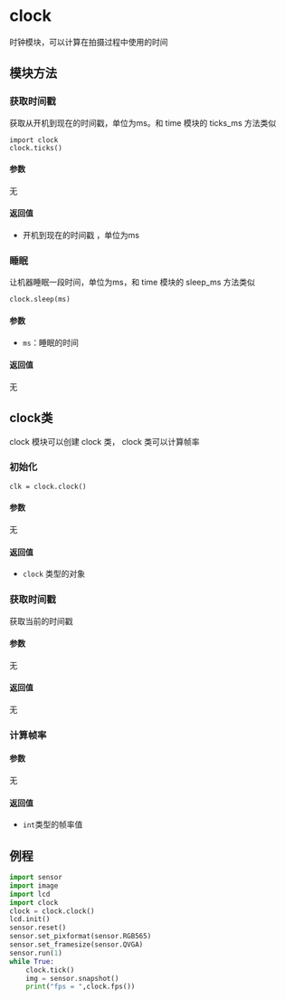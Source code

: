 clock 
========
时钟模块，可以计算在拍摄过程中使用的时间

## 模块方法

### 获取时间戳

获取从开机到现在的时间戳，单位为ms。和 time 模块的 ticks_ms 方法类似

```
import clock
clock.ticks()
```

#### 参数

无

#### 返回值

* 开机到现在的时间戳 ，单位为ms

### 睡眠

让机器睡眠一段时间，单位为ms，和 time 模块的 sleep_ms 方法类似

```
clock.sleep(ms)
```

#### 参数

* `ms`：睡眠的时间

#### 返回值

无

## clock类

clock 模块可以创建 clock 类， clock 类可以计算帧率

### 初始化

```
clk = clock.clock()

```

#### 参数

无

#### 返回值

* `clock` 类型的对象

### 获取时间戳

获取当前的时间戳

#### 参数

无

#### 返回值

无

### 计算帧率

#### 参数

无

#### 返回值

* `int`类型的帧率值

## 例程

```python
import sensor
import image
import lcd
import clock
clock = clock.clock()
lcd.init()
sensor.reset()
sensor.set_pixformat(sensor.RGB565)
sensor.set_framesize(sensor.QVGA)
sensor.run(1)
while True:
	clock.tick()
	img = sensor.snapshot()
	print("fps = ",clock.fps())
```



























